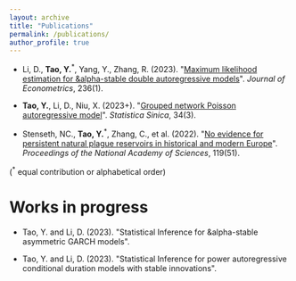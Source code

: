```yaml
---
layout: archive
title: "Publications"
permalink: /publications/
author_profile: true
---
```


- Li, D., **Tao, Y.**<sup>*</sup>, Yang, Y., Zhang, R. (2023).
"[Maximum likelihood estimation for &alpha-stable double autoregressive models](https://www.sciencedirect.com/science/article/abs/pii/S0304407623001653)".
_Journal of Econometrics_, 236(1).

- **Tao, Y.**, Li, D., Niu, X. (2023+).
"[Grouped network Poisson autoregressive model](https://www3.stat.sinica.edu.tw/preprint/supp/2022-0040_supp.pdf)".
_Statistica Sinica_, 34(3).

- Stenseth, NC., **Tao, Y.**<sup>*</sup>, Zhang, C., et al. (2022).
"[No evidence for persistent natural plague reservoirs in historical and modern Europe](https://www.pnas.org/doi/full/10.1073/pnas.2209816119)".
_Proceedings of the National Academy of Sciences_, 119(51).

(<sup>*</sup> equal contribution or alphabetical order)


# Works in progress

- Tao, Y. and Li, D. (2023). "Statistical Inference for &alpha-stable asymmetric GARCH models".

- Tao, Y. and Li, D. (2023). "Statistical Inference for power autoregressive conditional duration models with stable innovations".
